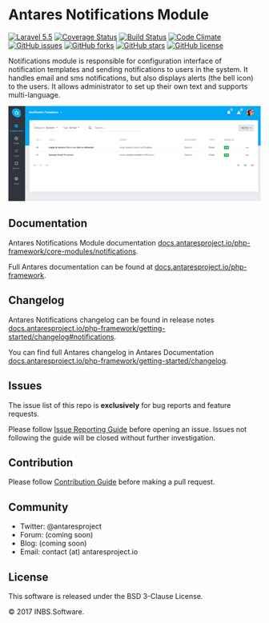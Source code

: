 # Antares Notifications Module

[![Laravel 5.5](https://img.shields.io/badge/Laravel-5.5-orange.svg)](http://laravel.com)
[![Coverage Status](https://coveralls.io/repos/github/antaresproject/notifications/badge.svg?branch=0.9.2)](https://coveralls.io/github/antaresproject/notifications?branch=0.9.2)
[![Build Status](https://travis-ci.org/antaresproject/notifications.svg?branch=0.9.2)](https://travis-ci.org/antaresproject/notifications)
[![Code Climate](https://codeclimate.com/github/antaresproject/notifications/badges/gpa.svg)](https://codeclimate.com/github/antaresproject/notifications)
[![GitHub issues](https://img.shields.io/github/issues/antaresproject/notifications.svg)](https://github.com/antaresproject/notifications/issues)
[![GitHub forks](https://img.shields.io/github/forks/antaresproject/notifications.svg)](https://github.com/antaresproject/notifications/network)
[![GitHub stars](https://img.shields.io/github/stars/antaresproject/notifications.svg)](https://github.com/antaresproject/notifications/stargazers)
[![GitHub license](https://img.shields.io/badge/license-New%20BSD-blue.svg)](https://raw.githubusercontent.com/antaresproject/notifications/0.9.2/LICENSE)


Notifications module is responsible for configuration interface of notification templates and sending notifications to users in the system. It handles email and sms notifications, but also displays alerts (the bell icon) to the users. It allows administrator to set up their own text and supports multi-language.

![notifications](docs/img/notifications.PNG)

## Documentation

Antares Notifications Module documentation [docs.antaresproject.io/php-framework/core-modules/notifications](http://www.docs.antaresproject.io/php-framework/core-modules/notifications).

Full Antares documentation can be found at [docs.antaresproject.io/php-framework](http://www.docs.antaresproject.io/php-framework).


## Changelog

Antares Notifications changelog can be found in release notes [docs.antaresproject.io/php-framework/getting-started/changelog#notifications](http://www.docs.antaresproject.io/php-framework/getting-started/changelog#notifications).

You can find full Antares changelog in Antares Documentation [docs.antaresproject.io/php-framework/getting-started/changelog](http://www.docs.antaresproject.io/php-framework/getting-started/changelog).

## Issues

The issue list of this repo is **exclusively** for bug reports and feature requests.

Please follow [Issue Reporting Guide](http://www.docs.antaresproject.io/php-framework/getting-started/issues-reporting-guide) before opening an issue. Issues not following the guide will be closed without further investigation.

## Contribution

Please follow [Contribution Guide](http://www.docs.antaresproject.io/php-framework/getting-started/contribution-guide) before making a pull request.

## Community

* Twitter: @antaresproject
* Forum: (coming soon)
* Blog: (coming soon)
* Email: contact (at) antaresproject.io


## License

This software is released under the BSD 3-Clause License.

© 2017 INBS.Software.
